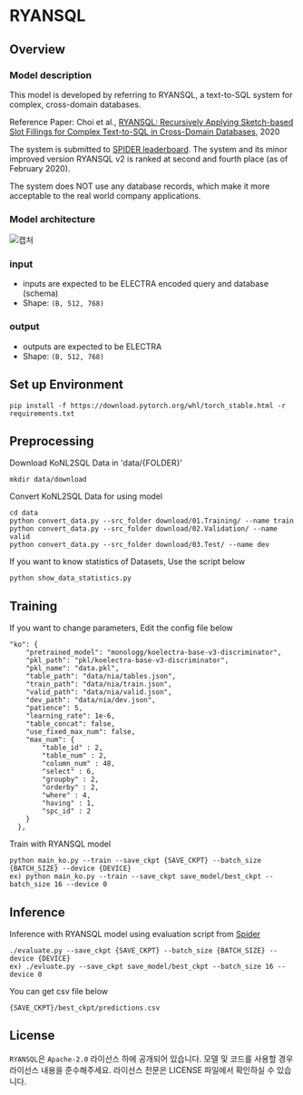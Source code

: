 # RYANSQL
## Overview
### Model description

This model is developed by referring to RYANSQL, a text-to-SQL system for complex, cross-domain databases.

Reference Paper: Choi et al., [RYANSQL: Recursively Applying Sketch-based Slot Fillings for Complex Text-to-SQL in Cross-Domain Databases](https://arxiv.org/abs/2004.03125), 2020

The system is submitted to [SPIDER leaderboard](https://yale-lily.github.io/spider). The system and its minor improved version RYANSQL v2 is ranked at second and fourth place (as of February 2020).

The system does NOT use any database records, which make it more acceptable to the real world company applications.

### Model architecture

![캡처](img/ryansql.png)

### input

- inputs are expected to be ELECTRA encoded query and database (schema)
- Shape: `(B, 512, 768)`

### output

- outputs are expected to be ELECTRA
- Shape: `(B, 512, 768)`

## Set up Environment

    pip install -f https://download.pytorch.org/whl/torch_stable.html -r requirements.txt

## Preprocessing

Download KoNL2SQL Data in 'data/{FOLDER}'

    mkdir data/download

Convert KoNL2SQL Data for using model

    cd data
    python convert_data.py --src_folder download/01.Training/ --name train
    python convert_data.py --src_folder download/02.Validation/ --name valid
    python convert_data.py --src_folder download/03.Test/ --name dev

If you want to know statistics of Datasets, Use the script below
    
    python show_data_statistics.py 


## Training

If you want to change parameters, Edit the config file below 
    
    "ko": {
        "pretrained_model": "monologg/koelectra-base-v3-discriminator",
        "pkl_path": "pkl/koelectra-base-v3-discriminator",
        "pkl_name": "data.pkl",
        "table_path": "data/nia/tables.json",
        "train_path": "data/nia/train.json",
        "valid_path": "data/nia/valid.json",
        "dev_path": "data/nia/dev.json",
        "patience": 5,
        "learning_rate": 1e-6,
        "table_concat": false,
        "use_fixed_max_num": false,  
        "max_num": {
            "table_id" : 2,
            "table_num" : 2,
            "column_num" : 48,
            "select" : 6,
            "groupby" : 2,
            "orderby" : 2,
            "where" : 4,
            "having" : 1,
            "spc_id" : 2
        }
      },

Train with RYANSQL model

    python main_ko.py --train --save_ckpt {SAVE_CKPT} --batch_size {BATCH_SIZE} --device {DEVICE}
    ex) python main_ko.py --train --save_ckpt save_model/best_ckpt --batch_size 16 --device 0

## Inference


Inference with RYANSQL model using evaluation script from [Spider](https://github.com/taoyds/spider)

    ./evaluate.py --save_ckpt {SAVE_CKPT} --batch_size {BATCH_SIZE} --device {DEVICE}
    ex) ./evluate.py --save_ckpt save_model/best_ckpt --batch_size 16 --device 0

You can get csv file below

    {SAVE_CKPT}/best_ckpt/predictions.csv

## License
`RYANSQL`은 `Apache-2.0` 라이선스 하에 공개되어 있습니다. 모델 및 코드를 사용할 경우 라이선스 내용을 준수해주세요. 라이선스 전문은 LICENSE 파일에서 확인하실 수 있습니다.
